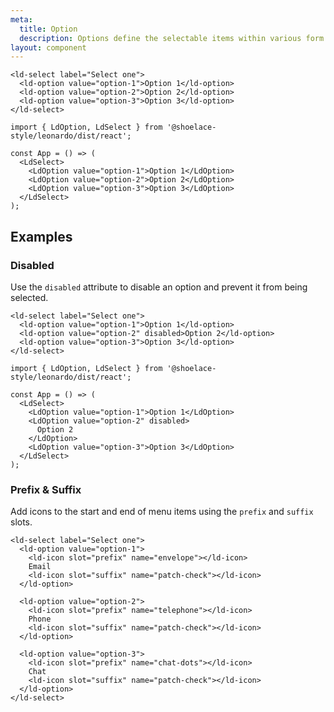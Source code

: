 ```yaml
---
meta:
  title: Option
  description: Options define the selectable items within various form controls such as select.
layout: component
---
```


```html:preview
<ld-select label="Select one">
  <ld-option value="option-1">Option 1</ld-option>
  <ld-option value="option-2">Option 2</ld-option>
  <ld-option value="option-3">Option 3</ld-option>
</ld-select>
```

```jsx:react
import { LdOption, LdSelect } from '@shoelace-style/leonardo/dist/react';

const App = () => (
  <LdSelect>
    <LdOption value="option-1">Option 1</LdOption>
    <LdOption value="option-2">Option 2</LdOption>
    <LdOption value="option-3">Option 3</LdOption>
  </LdSelect>
);
```

## Examples

### Disabled

Use the `disabled` attribute to disable an option and prevent it from being selected.

```html:preview
<ld-select label="Select one">
  <ld-option value="option-1">Option 1</ld-option>
  <ld-option value="option-2" disabled>Option 2</ld-option>
  <ld-option value="option-3">Option 3</ld-option>
</ld-select>
```

```jsx:react
import { LdOption, LdSelect } from '@shoelace-style/leonardo/dist/react';

const App = () => (
  <LdSelect>
    <LdOption value="option-1">Option 1</LdOption>
    <LdOption value="option-2" disabled>
      Option 2
    </LdOption>
    <LdOption value="option-3">Option 3</LdOption>
  </LdSelect>
);
```

### Prefix & Suffix

Add icons to the start and end of menu items using the `prefix` and `suffix` slots.

```html:preview
<ld-select label="Select one">
  <ld-option value="option-1">
    <ld-icon slot="prefix" name="envelope"></ld-icon>
    Email
    <ld-icon slot="suffix" name="patch-check"></ld-icon>
  </ld-option>

  <ld-option value="option-2">
    <ld-icon slot="prefix" name="telephone"></ld-icon>
    Phone
    <ld-icon slot="suffix" name="patch-check"></ld-icon>
  </ld-option>

  <ld-option value="option-3">
    <ld-icon slot="prefix" name="chat-dots"></ld-icon>
    Chat
    <ld-icon slot="suffix" name="patch-check"></ld-icon>
  </ld-option>
</ld-select>
```
